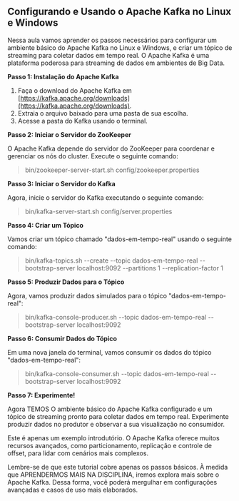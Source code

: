 ## Configurando e Usando o Apache Kafka no Linux e Windows

Nessa aula  vamos aprender os passos necessários para configurar um ambiente básico do Apache Kafka no Linux e Windows, e criar um tópico de streaming para coletar dados em tempo real. O Apache Kafka é uma plataforma poderosa para streaming de dados em ambientes de Big Data.


**Passo 1: Instalação do Apache Kafka**

1.  Faça o download do Apache Kafka em [https://kafka.apache.org/downloads](https://kafka.apache.org/downloads).
2.  Extraia o arquivo baixado para uma pasta de sua escolha.
3.  Acesse a pasta do Kafka usando o terminal.

**Passo 2: Iniciar o Servidor do ZooKeeper**

O Apache Kafka depende do servidor do ZooKeeper para coordenar e gerenciar os nós do cluster. Execute o seguinte comando:

> bin/zookeeper-server-start.sh config/zookeeper.properties


**Passo 3: Iniciar o Servidor do Kafka**

Agora, inicie o servidor do Kafka executando o seguinte comando:

> bin/kafka-server-start.sh config/server.properties

**Passo 4: Criar um Tópico**

Vamos criar um tópico chamado "dados-em-tempo-real" usando o seguinte comando:


> bin/kafka-topics.sh --create --topic dados-em-tempo-real
> --bootstrap-server localhost:9092 --partitions 1 --replication-factor 1

**Passo 5: Produzir Dados para o Tópico**

Agora, vamos produzir dados simulados para o tópico "dados-em-tempo-real":

> bin/kafka-console-producer.sh --topic dados-em-tempo-real
> --bootstrap-server localhost:9092

**Passo 6: Consumir Dados do Tópico**

Em uma nova janela do terminal, vamos consumir os dados do tópico "dados-em-tempo-real":

> bin/kafka-console-consumer.sh --topic dados-em-tempo-real
> --bootstrap-server localhost:9092

**Passo 7: Experimente!**

Agora TEMOS O  ambiente básico do Apache Kafka configurado e um tópico de streaming pronto para coletar dados em tempo real. Experimente produzir dados no produtor e observar a sua visualização no consumidor.

Este é apenas um exemplo introdutório. O Apache Kafka oferece muitos recursos avançados, como particionamento, replicação e controle de offset, para lidar com cenários mais complexos.

Lembre-se de que este tutorial cobre apenas os passos básicos. À medida que APRENDERMOS MAIS NA DISCIPLINA, iremos  explora mais sobre o Apache Kafka. Dessa forma, você poderá mergulhar em configurações avançadas e casos de uso mais elaborados.



